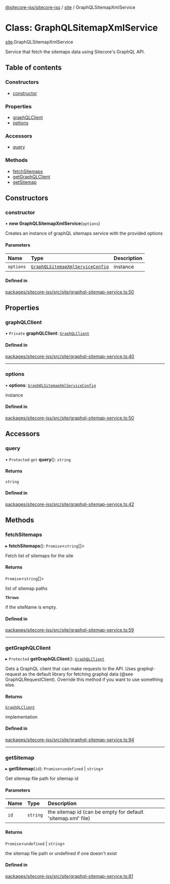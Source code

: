 [@sitecore-jss/sitecore-jss](../README.md) / [site](../modules/site.md) / GraphQLSitemapXmlService

# Class: GraphQLSitemapXmlService

[site](../modules/site.md).GraphQLSitemapXmlService

Service that fetch the sitemaps data using Sitecore's GraphQL API.

## Table of contents

### Constructors

- [constructor](site.GraphQLSitemapXmlService.md#constructor)

### Properties

- [graphQLClient](site.GraphQLSitemapXmlService.md#graphqlclient)
- [options](site.GraphQLSitemapXmlService.md#options)

### Accessors

- [query](site.GraphQLSitemapXmlService.md#query)

### Methods

- [fetchSitemaps](site.GraphQLSitemapXmlService.md#fetchsitemaps)
- [getGraphQLClient](site.GraphQLSitemapXmlService.md#getgraphqlclient)
- [getSitemap](site.GraphQLSitemapXmlService.md#getsitemap)

## Constructors

### constructor

• **new GraphQLSitemapXmlService**(`options`)

Creates an instance of graphQL sitemaps service with the provided options

#### Parameters

| Name | Type | Description |
| :------ | :------ | :------ |
| `options` | [`GraphQLSitemapXmlServiceConfig`](../modules/site.md#graphqlsitemapxmlserviceconfig) | instance |

#### Defined in

[packages/sitecore-jss/src/site/graphql-sitemap-service.ts:50](https://github.com/Sitecore/jss/blob/a3c634085/packages/sitecore-jss/src/site/graphql-sitemap-service.ts#L50)

## Properties

### graphQLClient

• `Private` **graphQLClient**: [`GraphQLClient`](../interfaces/index.GraphQLClient.md)

#### Defined in

[packages/sitecore-jss/src/site/graphql-sitemap-service.ts:40](https://github.com/Sitecore/jss/blob/a3c634085/packages/sitecore-jss/src/site/graphql-sitemap-service.ts#L40)

___

### options

• **options**: [`GraphQLSitemapXmlServiceConfig`](../modules/site.md#graphqlsitemapxmlserviceconfig)

instance

#### Defined in

[packages/sitecore-jss/src/site/graphql-sitemap-service.ts:50](https://github.com/Sitecore/jss/blob/a3c634085/packages/sitecore-jss/src/site/graphql-sitemap-service.ts#L50)

## Accessors

### query

• `Protected` `get` **query**(): `string`

#### Returns

`string`

#### Defined in

[packages/sitecore-jss/src/site/graphql-sitemap-service.ts:42](https://github.com/Sitecore/jss/blob/a3c634085/packages/sitecore-jss/src/site/graphql-sitemap-service.ts#L42)

## Methods

### fetchSitemaps

▸ **fetchSitemaps**(): `Promise`\<`string`[]\>

Fetch list of sitemaps for the site

#### Returns

`Promise`\<`string`[]\>

list of sitemap paths

**`Throws`**

if the siteName is empty.

#### Defined in

[packages/sitecore-jss/src/site/graphql-sitemap-service.ts:59](https://github.com/Sitecore/jss/blob/a3c634085/packages/sitecore-jss/src/site/graphql-sitemap-service.ts#L59)

___

### getGraphQLClient

▸ `Protected` **getGraphQLClient**(): [`GraphQLClient`](../interfaces/index.GraphQLClient.md)

Gets a GraphQL client that can make requests to the API. Uses graphql-request as the default
library for fetching graphql data (@see GraphQLRequestClient). Override this method if you
want to use something else.

#### Returns

[`GraphQLClient`](../interfaces/index.GraphQLClient.md)

implementation

#### Defined in

[packages/sitecore-jss/src/site/graphql-sitemap-service.ts:94](https://github.com/Sitecore/jss/blob/a3c634085/packages/sitecore-jss/src/site/graphql-sitemap-service.ts#L94)

___

### getSitemap

▸ **getSitemap**(`id`): `Promise`\<`undefined` \| `string`\>

Get sitemap file path for sitemap id

#### Parameters

| Name | Type | Description |
| :------ | :------ | :------ |
| `id` | `string` | the sitemap id (can be empty for default 'sitemap.xml' file) |

#### Returns

`Promise`\<`undefined` \| `string`\>

the sitemap file path or undefined if one doesn't exist

#### Defined in

[packages/sitecore-jss/src/site/graphql-sitemap-service.ts:81](https://github.com/Sitecore/jss/blob/a3c634085/packages/sitecore-jss/src/site/graphql-sitemap-service.ts#L81)

